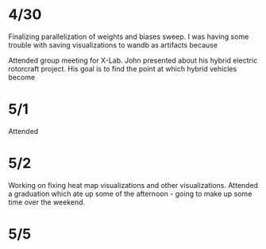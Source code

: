 # 4/30
Finalizing parallelization of weights and biases sweep. I was having some trouble with saving visualizations to wandb as artifacts because 

Attended group meeting for X-Lab. John presented about his hybrid electric rotorcraft project. His goal is to find the point at which hybrid vehicles become 
# 5/1
Attended 

# 5/2
Working on fixing heat map visualizations and other visualizations. Attended a graduation which ate up some of the afternoon - going to make up some time over the weekend. 

# 5/5
